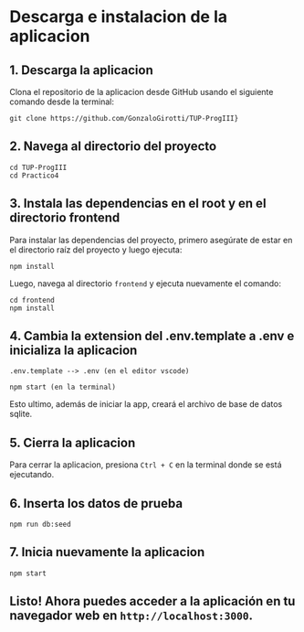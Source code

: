 # Descarga e instalacion de la aplicacion

## 1. Descarga la aplicacion
Clona el repositorio de la aplicacion desde GitHub usando el siguiente comando desde la terminal:

    git clone https://github.com/GonzaloGirotti/TUP-ProgIII}

## 2. Navega al directorio del proyecto

    cd TUP-ProgIII
    cd Practico4

## 3. Instala las dependencias en el root y en el directorio frontend
Para instalar las dependencias del proyecto, primero asegúrate de estar en el directorio raíz del proyecto y luego ejecuta:

    npm install

Luego, navega al directorio `frontend` y ejecuta nuevamente el comando:

    cd frontend
    npm install

## 4. Cambia la extension del .env.template a .env e inicializa la aplicacion

    .env.template --> .env (en el editor vscode)

    npm start (en la terminal)

Esto ultimo, además de iniciar la app, creará el archivo de base de datos sqlite.

## 5. Cierra la aplicacion

Para cerrar la aplicacion, presiona `Ctrl + C` en la terminal donde se está ejecutando.

## 6. Inserta los datos de prueba

    npm run db:seed

## 7. Inicia nuevamente la aplicacion

    npm start

## Listo! Ahora puedes acceder a la aplicación en tu navegador web en `http://localhost:3000`.

